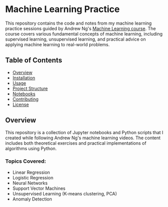 # Machine Learning Practice
This repository contains the code and notes from my machine learning practice sessions guided by Andrew Ng's [Machine Learning course](https://www.coursera.org/learn/machine-learning). The course covers various fundamental concepts of machine learning, including supervised learning, unsupervised learning, and practical advice on applying machine learning to real-world problems.

## Table of Contents
- [Overview](#Overview)
- [Installation](#Installation)
- [Usage](#Usage)
- [Project Structure](#Project_Structure)
- [Notebooks](#Notebooks)
- [Contributing](#Contributing)
- [License](#License)

## Overview
This repository is a collection of Jupyter notebooks and Python scripts that I created while following Andrew Ng's machine learning videos. The content includes both theoretical exercises and practical implementations of algorithms using Python.

### Topics Covered:
- Linear Regression
- Logistic Regression
- Neural Networks
- Support Vector Machines
- Unsupervised Learning (K-means clustering, PCA)
- Anomaly Detection